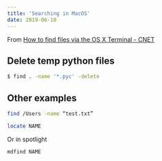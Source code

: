 ```yaml
---
title: 'Searching in MacOS'
date: 2019-06-10
---
```


From [How to find files via the OS X Terminal - CNET](https://www.cnet.com/news/how-to-find-files-via-the-os-x-terminal/)

## Delete temp python files

```bash
$ find . -name '*.pyc' -delete
```

## Other examples

```bash
find /Users -name “test.txt”

```

```bash
locate NAME
```

Or in spotlight

```bash
mdfind NAME
```
